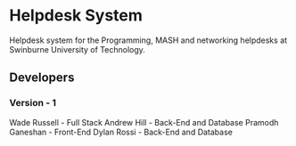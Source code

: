 # Helpdesk System
Helpdesk system for the Programming, MASH and networking helpdesks at Swinburne University of Technology.

## Developers
### Version - 1
Wade Russell - Full Stack
Andrew Hill - Back-End and Database
Pramodh Ganeshan - Front-End
Dylan Rossi - Back-End and Database
